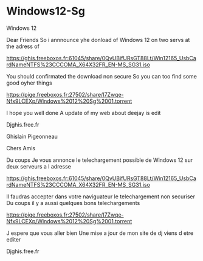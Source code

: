 # Windows12-Sg
Windows 12

Dear Friends
So i annnounce yhe donload of
Windows 12 on two servs at the adress of

https://ghis.freeboxos.fr:61045/share/0QvUBifURsGT88Lt/Win12165_UsbCardNameNTFS%23CCCOMA_X64X32FR_EN-MS_SG31.iso

You should confirmated the download non secure
So you can too find some good oyher things

https://pige.freeboxos.fr:27502/share/I7Zwqe-Nfx9LCEXp/Windows%2012%20Sg%2001.torrent

I hope you well done
A update of my web about deejay is edit

Djghis.free.fr

Ghislain Pigeonneau



Chers Amis

Du coups Je vous annonce le telechargement possible de
Windows 12 sur deux serveurs a l adresse

https://ghis.freeboxos.fr:61045/share/0QvUBifURsGT88Lt/Win12165_UsbCardNameNTFS%23CCCOMA_X64X32FR_EN-MS_SG31.iso

Il faudras accepter dans votre naviguateur le telechargement non securiser
Du coups il y a aussi quelques bons telechargements

https://pige.freeboxos.fr:27502/share/I7Zwqe-Nfx9LCEXp/Windows%2012%20Sg%2001.torrent

J espere que vous aller bien
Une mise a jour de mon site de dj viens d etre editer

Djghis.free.fr
